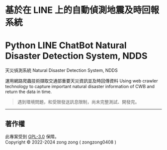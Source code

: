 # 基於在 LINE 上的自動偵測地震及時回報系統 
# Python LINE ChatBot Natural Disaster Detection System, NDDS 

天災偵測系統 Natural Disaster Detection System, NDDS  

運用網路爬蟲技術擷取交通部重要天災資訊並及時回傳資料
Using web crawler technology to capture important natural disaster information of CWB and return the data in time.

> 遇到環境問題，和受限發送訊息限制，尚未完整測試、開發完。

---

## 著作權

此專案受到 [GPL-3.0](https://www.gnu.org/licenses/gpl-3.0.zh-tw.html) 保障。  
Copyright © 2022-2024 zong zong ( zongzong0408 )
